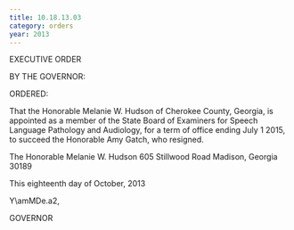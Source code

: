 ```yaml
---
title: 10.18.13.03
category: orders
year: 2013
---
```

 

EXECUTIVE ORDER

BY THE GOVERNOR:

ORDERED:

That the Honorable Melanie W. Hudson of Cherokee County,
Georgia, is appointed as a member of the State Board of Examiners
for Speech Language Pathology and Audiology, for a term of office
ending July 1 2015, to succeed the Honorable Amy Gatch, who
resigned.

The Honorable Melanie W. Hudson
605 Stillwood Road
Madison, Georgia 30189

This eighteenth day of October, 2013

Y\amMDe.a2,

GOVERNOR

